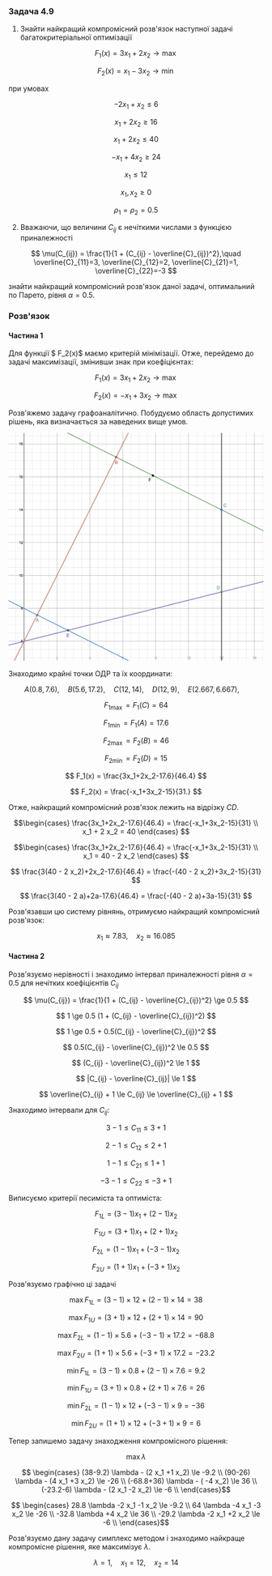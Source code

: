 ### Задача 4.9 

1. Знайти найкращий компромісний розв'язок наступної задачі багатокритеріальної оптимізації 

$$ F_1(x) = 3 x_1 + 2 x_2 \rightarrow \max $$

$$ F_2(x) = x_1 - 3 x_2 \rightarrow \min $$

при умовах 

$$ - 2 x_1 + x_2 \le 6 $$

$$ x_1 + 2 x_2 \ge 16 $$

$$ x_1 + 2 x_2 \le 40 $$

$$ -x_1 + 4 x_2 \ge 24 $$

$$ x_1 \le 12 $$

$$ x_1, x_2 \ge 0 $$

$$ \rho_1 = \rho_2 = 0.5 $$

2. Вважаючи, що величини $C_{ij}$ є нечіткими числами з функцією приналежності
   
$$ \mu(C_{ij}) = \frac{1}{1 + (C_{ij} - \overline{C}_{ij})^2},\quad 
\overline{C}_{11}=3, 
\overline{C}_{12}=2, 
\overline{C}_{21}=1, 
\overline{C}_{22}=-3
$$

знайти найкращий компромісний розв'язок даної задачі, оптимальний по Парето, рівня $\alpha=0.5$. 

### Розв'язок

#### Частина 1


Для функції $ F_2(x)$ маємо критерій мінімізації. Отже, перейдемо до задачі максимізації, змінивши знак при коефіцієнтах:

$$ F_1(x) = 3x_1+2x_2 \rightarrow \max$$

$$ F_2(x) = -x_1 + 3 x_2 \rightarrow \max$$

Розв'яжемо задачу графоаналітично. Побудуємо область допустимих рішень, яка визначається за наведених вище умов.

![](Screenshot%202021-12-26%20at%2015.32.22.png)

Знаходимо крайні точки ОДР та їх координати:

$$ A(0.8, 7.6), \quad
B(5.6, 17.2), \quad
C(12, 14), \quad
D(12, 9), \quad
E(2.667, 6.667), \quad $$

$$ F_{1 \max} = F_1(C) = 64 $$

$$ F_{1 \min} = F_1(A) = 17.6 $$

$$ F_{2 \max} = F_2(B) = 46 $$

$$ F_{2 \min} = F_2(D) = 15 $$

$$ F_1(x) = \frac{3x_1+2x_2-17.6}{46.4} $$

$$ F_2(x) = \frac{-x_1+3x_2-15}{31.} $$

Отже, найкращий компромісний розв'язок лежить на відрізку $CD$.

$$\begin{cases}
\frac{3x_1+2x_2-17.6}{46.4} = \frac{-x_1+3x_2-15}{31} \\
x_1 + 2 x_2 = 40
\end{cases}
$$

$$\begin{cases}
\frac{3x_1+2x_2-17.6}{46.4} = \frac{-x_1+3x_2-15}{31} \\
x_1 = 40 - 2 x_2 
\end{cases}
$$

$$ \frac{3(40 - 2 x_2)+2x_2-17.6}{46.4} = \frac{-(40 - 2 x_2)+3x_2-15}{31} $$

$$ \frac{3(40 - 2 a)+2a-17.6}{46.4} = \frac{-(40 - 2 a)+3a-15}{31} $$

Розв'язавши цю систему рівнянь, отримуємо найкращий компромісний розв'язок:

$$ x_1 \approx 7.83  , \quad x_2  \approx   16.085 $$

#### Частина 2

Розв'язуємо нерівності і знаходимо інтервал приналежності рівня $\alpha=0.5$ для нечітких коефіцієнтів $C_{ij}$

$$ \mu(C_{ij}) = \frac{1}{1 + (C_{ij} - \overline{C}_{ij})^2} \ge 0.5 $$

$$ 1 \ge 0.5 (1 + (C_{ij} - \overline{C}_{ij})^2) $$

$$ 1 \ge 0.5 + 0.5(C_{ij} - \overline{C}_{ij})^2 $$

$$ 0.5(C_{ij} - \overline{C}_{ij})^2 \le 0.5 $$

$$ (C_{ij} - \overline{C}_{ij})^2 \le 1 $$

$$ |C_{ij} - \overline{C}_{ij}| \le 1 $$

$$ \overline{C}_{ij} + 1 \le C_{ij} \le \overline{C}_{ij} + 1 $$

Знаходимо інтервали для $C_{ij}$:

$$ 3 - 1 \le C_{11} \le 3 + 1 $$

$$ 2 - 1 \le C_{12} \le 2 + 1 $$

$$ 1 - 1 \le C_{21} \le 1 + 1 $$

$$ -3 - 1 \le C_{22} \le -3 + 1 $$

Виписуємо критерії песиміста та оптиміста:

$$ F_{1L} = (3 - 1) x_1 + (2 - 1) x_2 $$

$$ F_{1U} = (3 + 1) x_1 + (2 + 1) x_2 $$

$$ F_{2L} = (1 - 1) x_1 + (-3 - 1) x_2 $$

$$ F_{2U} = (1 + 1) x_1 + (-3 + 1) x_2 $$

Розв'язуємо графічно ці задачі

$$\max F_{1L} = (3 - 1) \times 12 + (2 - 1) \times 14 = 38$$

$$\max F_{1U} = (3 + 1) \times 12 + (2 + 1) \times 14 = 90 $$

$$\max F_{2L} = (1 - 1) \times 5.6 + (-3 - 1) \times 17.2 = -68.8 $$

$$\max F_{2U} = (1 + 1) \times 5.6 + (-3 + 1) \times 17.2 = -23.2 $$

$$\min F_{1L} = (3 - 1) \times 0.8 + (2 - 1) \times 7.6 = 9.2 $$

$$\min F_{1U} = (3 + 1) \times 0.8 + (2 + 1) \times 7.6 = 26 $$

$$\min F_{2L} = (1 - 1) \times 12 + (-3 - 1) \times 9 = -36 $$

$$\min F_{2U} = (1 + 1) \times 12 + (-3 + 1) \times 9 = 6 $$

Тепер запишемо задачу знаходження компромісного рішення:

$$ \max \lambda $$

$$ \begin{cases}
(38-9.2) \lambda - (2 x_1 +1 x_2) \le -9.2 \\
(90-26) \lambda - (4 x_1 +3 x_2) \le -26 \\
(-68.8+36) \lambda - ( -4 x_2) \le 36 \\
(-23.2-6) \lambda - (2 x_1 -2 x_2) \le -6 \\
\end{cases}$$

$$ \begin{cases}
28.8 \lambda -2 x_1 -1 x_2 \le -9.2 \\
64 \lambda -4 x_1 -3 x_2 \le -26 \\
-32.8 \lambda  +4 x_2 \le 36 \\
-29.2 \lambda -2 x_1 +2 x_2 \le -6 \\
\end{cases}$$


Розв'язуємо дану задачу симплекс методом і знаходимо найкраще компромісне рішення, яке максимізує $\lambda$.

$$ \lambda =1  ,\quad x_1 =12   ,\quad x_2 =14    $$